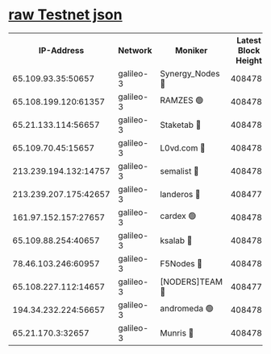 [raw Testnet json](https://rpc-check.androt.stavr.tech/androt/rpcandrot_result.json)
=

<table><tr><th>IP-Address</th><th>Network</th><th>Moniker</th><th>Latest Block Height</th><th>Earliest Block Height</th><th>Catching Up</th><th>Voting Power</th><th>Scan Time</th></tr><tr><td>65.109.93.35:50657</td><td>galileo-3</td><td>Synergy_Nodes 🔴</td><td>4084784</td><td>0</td><td>False</td><td>960600</td><td>2023-12-04T10:21:05.583669634UTC</td></tr><tr><td>65.108.199.120:61357</td><td>galileo-3</td><td>RAMZES 🟢</td><td>4084781</td><td>1</td><td>False</td><td>0</td><td>2023-12-04T10:20:50.216978492UTC</td></tr><tr><td>65.21.133.114:56657</td><td>galileo-3</td><td>Staketab 🔴</td><td>4084784</td><td>90001</td><td>False</td><td>2</td><td>2023-12-04T10:21:06.650577128UTC</td></tr><tr><td>65.109.70.45:15657</td><td>galileo-3</td><td>L0vd.com 🔴</td><td>4084784</td><td>659001</td><td>False</td><td>3</td><td>2023-12-04T10:21:03.196400351UTC</td></tr><tr><td>213.239.194.132:14757</td><td>galileo-3</td><td>semalist 🔴</td><td>4084780</td><td>2228721</td><td>False</td><td>1318</td><td>2023-12-04T10:20:43.045490359UTC</td></tr><tr><td>213.239.207.175:42657</td><td>galileo-3</td><td>landeros 🔴</td><td>4084779</td><td>2642001</td><td>False</td><td>72</td><td>2023-12-04T10:20:38.150793155UTC</td></tr><tr><td>161.97.152.157:27657</td><td>galileo-3</td><td>cardex 🟢</td><td>4084784</td><td>2945323</td><td>False</td><td>0</td><td>2023-12-04T10:21:06.199193398UTC</td></tr><tr><td>65.109.88.254:40657</td><td>galileo-3</td><td>ksalab 🔴</td><td>4084781</td><td>3000356</td><td>False</td><td>31925</td><td>2023-12-04T10:20:45.761056187UTC</td></tr><tr><td>78.46.103.246:60957</td><td>galileo-3</td><td>F5Nodes 🔴</td><td>4084784</td><td>3057001</td><td>False</td><td>24</td><td>2023-12-04T10:21:05.861544597UTC</td></tr><tr><td>65.108.227.112:14657</td><td>galileo-3</td><td>[NODERS]TEAM 🔴</td><td>4084779</td><td>3176323</td><td>False</td><td>959616</td><td>2023-12-04T10:20:38.468408414UTC</td></tr><tr><td>194.34.232.224:56657</td><td>galileo-3</td><td>andromeda 🟢</td><td>4084781</td><td>3984781</td><td>False</td><td>0</td><td>2023-12-04T10:20:45.419198744UTC</td></tr><tr><td>65.21.170.3:32657</td><td>galileo-3</td><td>Munris 🔴</td><td>4084782</td><td>3984782</td><td>False</td><td>411</td><td>2023-12-04T10:20:54.695752839UTC</td></tr></table>
